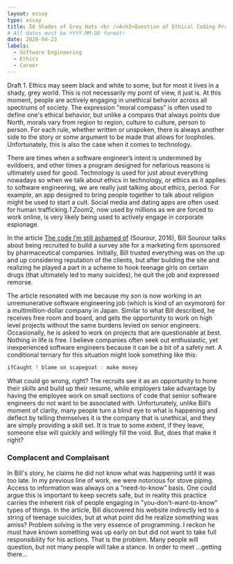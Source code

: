 ```yaml
---
layout: essay
type: essay
title: 50 Shades of Grey Hats <br />A<h3>Question of Ethical Coding Practices</h3>
# All dates must be YYYY-MM-DD format!
date: 2020-04-23
labels:
  - Software Engineering
  - Ethics
  - Career
---
```


Draft 1.
Ethics may seem black and white to some, but for most it lives in a shady, grey world. This is not necessarily my point of view, it just is. At this moment, people are actively engaging in unethical behavior across all spectrums of society. The expression "moral compass" is often used to define one's ethical behavior, but unlike a compass that always points due North, morals vary from region to region, culture to culture, person to person. For each rule, whether written or unspoken, there is always another side to the story or some argument to be made that allows for loopholes. Unfortunately, this is also the case when it comes to technology. 

There are times when a software engineer’s intent is undermined by evildoers, and other times a program designed for nefarious reasons is ultimately used for good. Technology is used for just about everything nowadays so when we talk about ethics in technology, or ethics as it applies to software engineering, we are really just talking about ethics, period. For example, an app designed to bring people together to talk about religion might be used to start a cult. Social media and dating apps are often used for human trafficking.*1 Zoom*2, now used by millions as we are forced to work online, is very likely being used to actively engage in corporate espionage. 

In the article <span style="text-decoration:underline">The code I’m still ashamed of</span> (Sourour, 2016), Bill Sourour talks about being recruited to build a survey site for a marketing firm sponsored by pharmaceutical companies. Initially, Bill trusted everything was on the up and up considering reputation of the clients, but after building the site and realizing he played a part in a scheme to hook teenage girls on certain drugs (that ultimately led to many suicides), he quit the job and expressed remorse. 

The article resonated with me because my son is now working in an unremunerative software engineering job (which is kind of an oxymoron) for a multimillion-dollar company in Japan. Similar to what Bill described, he receives free room and board, and gets the opportunity to work on high level projects without the same burdens levied on senior engineers. Occasionally, he is asked to work on projects that are questionable at best. Nothing in life is free. I believe companies often seek out enthusiastic, yet inexperienced software engineers because it can be a bit of a safety net. A conditional ternary for this situation might look something like this:

```javascript
ifCaught ? blame on scapegoat : make money
```

What could go wrong, right? The recruits see it as an opportunity to hone their skills and build up their resume, while  employers take advantage by having the employee work on small sections of code that senior software engineers do not want to be associated with. Unfortunately, unlike Bill’s moment of clarity, many people turn a blind eye to what is happening and deflect by telling themselves it is the company that is unethical, and they are simply providing a skill set. It is true to some extent, if they leave, someone else will quickly and willingly fill the void. But, does that make it right? 

### Complacent and Complaisant

In Bill's story, he claims he did not know what was happening until it was too late. In my previous line of work, we were notorious for stove piping. Access to information was always on a “need-to-know” basis. One could argue this is important to keep secrets safe, but in reality this practice carries the inherent risk of people engaging in "you-don't-want-to-know" types of things. In the article, Bill discovered his website indirectly led to a string of teenage suicides, but at what point did he realize something was amiss? Problem solving is the very essence of programming. I reckon he must have known something was up early on but did not want to take full responsibility for his actions. That is the problem. Many people will question, but not many people will take a stance. In order to meet ...getting there...